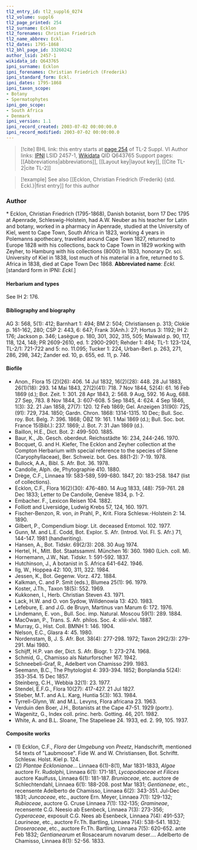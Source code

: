 ```yaml
---
tl2_entry_id: tl2_suppl6_0274
tl2_volume: suppl6
tl2_page_printed: 254
tl2_surname: Ecklon
tl2_forenames: Christian Friedrich
tl2_name_abbrev: Eckl.
tl2_dates: 1795-1868
tl2_bhl_page_id: 33260242
author_lsid: 2457-1
wikidata_id: Q643765
ipni_surname: Ecklon
ipni_forenames: Christian Friedrich (Frederik)
ipni_standard_form: Eckl.
ipni_dates: 1795-1868
ipni_taxon_scope: 
- Botany
- Spermatophytes
ipni_geo_scope: 
- South Africa
- Denmark
ipni_version: 1.1
ipni_record_created: 2003-07-02 00:00:00.0
ipni_record_modified: 2003-07-02 00:00:00.0
---
```


> [!cite] BHL link: this entry starts at [page 254](https://www.biodiversitylibrary.org/page/33260242) of TL-2 Suppl. VI
> Author links: [IPNI](https://www.ipni.org/a/2457-1) LSID 2457-1, [Wikidata](https://www.wikidata.org/wiki/Q643765) QID Q643765
> Support pages: [[Abbreviations|abbreviations]], [[Layout key|layout key]], [[Cite TL-2|cite TL-2]]

> [!example] See also [[Ecklon, Christian Friedrich (Frederik) {std. Eckl.}|first entry]] for this author

### Author

\* Ecklon, Christian Friedrich (1795-1868), Danish botanist, born 17 Dec 1795 at Apenrade, Schleswig-Holstein, had A.W. Neuber as his teacher for Latin and botany, worked in a pharmacy in Apenrade, studied at the University of Kiel, went to Cape Town, South Africa in 1823, working 4 years in Polemanns apothecary, travelled around Cape Town 1827, returned to Europe 1828 with his collections, back to Cape Town in 1829 working with Zeyher, to Hamburg with his collections (8000) in 1833, honorary Dr. sci. University of Kiel in 1838, lost much of his material in a fire, returned to S. Africa in 1838, died at Cape Town Dec 1868. 
**Abbreviated name**: *Eckl.* \[standard form in IPNI: *Eckl.*\]

#### Herbarium and types

See IH 2: 176.

#### Bibliography and biography

AG 3: 568, 5(1): 412; Barnhart 1: 494; BM 2: 504; Christiansen p. 313; Clokie p. 161-162, 280; CSP 2: 443, 6: 647; Frank 3(Anh.): 27; Hortus 3: 1192; IH 2: 176; Jackson p. 346; Lasègue p. 180, 301, 302, 315, 505; Maiwald p. 90, 117, 118, 124, 148; PR 2609-2610, ed. 1: 2900-2901; Rehder 1: 494; TL-1: 123-124, TL-2/1: 721-722 and 5: no. 11.095; Tucker 1: 224, Urban-Berl. p. 263, 271, 286, 298, 342; Zander ed. 10, p. 655, ed. 11, p. 746.

#### Biofile

- Anon., Flora 15 (2)(26): 406. 14 Jul 1832, 16(2)(28): 448. 28 Jul 1883, 26(1)(18): 293. 14 Mai 1843, 27(2)(41): 718. 7 Nov 1844, 52(4): 61. 16 Feb 1869 (d.); Bot. Zeit. 1: 301. 28 Apr 1843, 2: 568. 9 Aug, 592. 16 Aug, 688. 27 Sep, 783. 8 Nov 1844, 3: 607-608. 5 Sep 1845, 4: 624. 4 Sep 1846, 1(3): 32. 21 Jan 1858, 27(7): 120. 12 Feb 1869; Gel. Anzeigen 31(90): 725, (91): 729, 734. 1850; Gardn. Chron. 1868: 1314-1315. 10 Dec; Bull. Soc. roy. Bot. Belg. 7: 396. 1868; ÖBZ 19: 161. 1 Mai 1869 (d.); Bull. Soc. bot. France 15(Bibl.): 237. 1869; J. Bot. 7: 31 Jan 1869 (d.).
- Baillon, H.E., Dict. Bot. 2: 499-500. 1885.
- Baur, K., Jb. Gesch. oberdeut. Reichsstädte 16: 234, 244-246. 1970.
- Bocquet, G. and H. Kiefer, The Ecklon and Zeyher collection at the Compton Herbarium with special reference to the species of Silene (Caryophyllaceae), Ber. Schweiz. bot. Ges. 88(1-2): 7-19. 1978.
- Bullock, A.A., Bibl. S. Afr. Bot. 36. 1978.
- Candolle, Alph. de, Phytographie 410. 1880.
- Drège, C.F., Linnaea 19: 583-589, 599-680. 1847, 20: 183-258. 1847 (list of collections).
- Ecklon, C.F., Flora 16(2)(30): 476-480. 14 Aug 1833, (48): 759-761. 28 Dec 1833; Letter to De Candolle, Genève 1834, p. 1-2.
- Embacher. F., Lexicon Reisen 104. 1882.
- Folliott and Liversidge, Ludwig Krebs 57, 124, 160. 1971.
- Fischer-Benzon, R. von, *in* Prahl, P., Krit. Flora Schlesw.-Holstein 2: 14. 1890.
- Gilbert, P., Compendium biogr. Lit. deceased Entomol. 102. 1977.
- Gunn, M. and L.E. Codd, Bot. Explor. S. Afr. (Introd. Vol. Fl. S. Afr.) 71, 144-147. 1981 (handwriting).
- Hansen, A., Bot. Tidskr. 69(2/3): 208. 30 Aug 1974.
- Hertel, H., Mitt. Bot. Staatssamml. München 16: 360. 1980 (Lich. coll. M).
- Hornemann, J.W., Nat. Tidskr. 1: 591-592. 1837.
- Hutchinson, J., A botanist in S. Africa 641-642. 1946.
- Ilg, W., Hoppea 42: 100, 311, 322. 1984.
- Jessen, K., Bot. Gegenw. Vorz. 472. 1884.
- Kalkman, C. and P. Smit (eds.), Blumea 25(1): 96. 1979.
- Koster, J.Th., Taxon 18(5): 552. 1969.
- Kukkonen, I., Herb. Christian Steven 43. 1971.
- Lack, H.W. and O. von Sydow, Willdenowia 13: 420. 1983.
- Lefebure, E. and J.G. de Bruyn, Martinus van Marum 6: 172. 1976.
- Lindemann, E. von., Bull. Soc. imp. Natural. Moscou 59(1): 289. 1884.
- MacOwan, P., Trans. S. Afr. philos. Soc. 4: xliii-xlvi. 1887.
- Murray, G., Hist. Coll. BMNH 1: 146. 1904.
- Nelson, E.C., Glasra 4: 45. 1980.
- Nordenstam, B, J. S. Afr. Bot. 38(4): 277-298. 1972; Taxon 29(2/3): 279-291. Mai 1980.
- Schijff, H.P. van der, Dict. S. Afr. Biogr. 1: 273-274. 1968.
- Schmid, G., Chamisso als Naturforscher 167. 1942.
- Schneebeli-Graf, R., Adelbert von Chamisso 299. 1983.
- Seemann, B.C., The Phytologist 4: 393-394. 1852; Bonplandia 5(24): 353-354. 15 Dec 1857.
- Steinberg, C.H., Webbia 32(1): 23. 1977.
- Stendel, E.F.G., Flora 10(27): 417-427. 21 Jul 1827.
- Stieber, M.T. and A.L. Karg, Huntia 5(3): 163. 1984.
- Tyrrell-Glynn, W. and M.L. Levyns, Flora africana 23. 1963.
- Verduin den Boer, J.H., Botanists at the Cape 47-51. 1929 (portr.).
- Wagenitz, G., Index coll. princ. herb. Gotting. 46, 201. 1982.
- White, A. and B.L. Sloane, The Stapelieae 24. 1933, ed. 2. 99, 105. 1937.

#### Composite works

- (1) Ecklon, C.F., *Flora* der *Umgebung* von *Preetz*, Handschrift, mentioned 54 texts of "Laubmoose". Fide W. and W. Christiansen, Bot. Schriftt. Schlesw. Holst. Kiel p. 124.
- (2) *Plantae Ecklonianae*... Linnaea 6(1)-8(1), Mar 1831-1833, *Algae* auctore Fr. Rudolphi, Linnaea 6(1): 171-181, *Lycopodiaceae et Filices* auctore Kaulfuss, Linnaea 6(1): 181-187. *Bruniaceae*, etc. auctore de Schlechtendahl, Linnaea 6(1): 188-208. post Mar 1831; *Gentianeae*, etc., recensente Adelberto de Chamisso, Linnaea 6(2): 343-351. Jul-Dec 1831; *Juncaceae*, etc., auctore Ern. Meyer, Linnaea 7(1): 129-132; *Rubiaceae*, auctore G. Cruse Linnaea 7(1): 132-135; *Gramineae*, recensente C.G. Neesio ab Esenbeck, Linnaea 7(3): 273-356; *Cyperaceae*, exposuit C.G. Nees ab Esenbeck, Linnaea 7(4): 491-537; *Laurineae*, etc., auctore Fr.Th. Bartling, Linnaea 7(4): 538-541. 1832; *Droseraceae*, etc., auctore Fr.Th. Bartling, Linnaea 7(5): 620-652. ante Feb 1832; *Gentianearum* et Rosacearum novarum deser.... Adelberto de Chamisso, Linnaea 8(1): 52-56. 1833.

